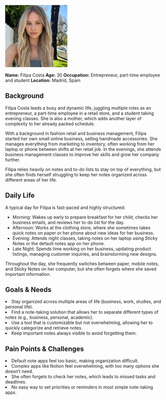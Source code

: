 <img src="filipa_costa.jpeg" alt="afonso_lopes" width="200"/>

**Name:** Filipa Costa
**Age:** 30
**Occupation:** Entrepreneur, part-time employee and student
**Location:** Madrid, Spain

## Background  
Filipa Costa leads a busy and dynamic life, juggling multiple roles as an entrepreneur, a part-time employee in a retail store, and a student taking evening classes. She is also a mother, which adds another layer of complexity to her already packed schedule.

With a background in fashion retail and business management, Filipa started her own small online business, selling handmade accessories. She manages everything from marketing to inventory, often working from her laptop or phone between shifts at her retail job. In the evenings, she attends business management classes to improve her skills and grow her company further.

Filipa relies heavily on notes and to-do lists to stay on top of everything, but she often finds herself struggling to keep her notes organized across different areas of her life.

## Daily Life  
A typical day for Filipa is fast-paced and highly structured:
- Morning: Wakes up early to prepare breakfast for her child, checks her business emails, and reviews her to-do list for the day.
- Afternoon: Works at the clothing store, where she sometimes takes quick notes on paper or her phone about new ideas for her business.
- Evening: Attends night classes, taking notes on her laptop using Sticky Notes or the default notes app on her phone.
- Late Night: Spends time working on her business, updating product listings, managing customer inquiries, and brainstorming new designs.

Throughout the day, she frequently switches between paper, mobile notes, and Sticky Notes on her computer, but she often forgets where she saved important information.

## Goals & Needs  
<li>Stay organized across multiple areas of life (business, work, studies, and personal life).</li>
<li>Find a note-taking solution that allows her to separate different types of notes (e.g., business, personal, academic).</li>
<li>Use a tool that is customizable but not overwhelming, allowing her to quickly categorize and retrieve notes.</li>
<li>Keep important notes always visible to avoid forgetting them.</li>

## Pain Points & Challenges  
<li>Default note apps feel too basic, making organization difficult.</li>
<li>Complex apps like Notion feel overwhelming, with too many options she doesn’t need.</li>
<li>She often forgets to check her notes, which leads to missed tasks and deadlines.</li>
<li>No easy way to set priorities or reminders in most simple note-taking apps.</li>
